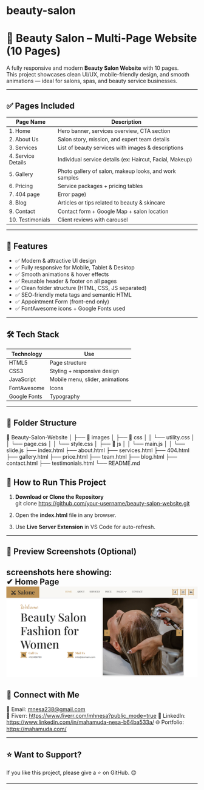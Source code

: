 # beauty-salon

# 💄 Beauty Salon – Multi-Page Website (10 Pages)

A fully responsive and modern **Beauty Salon Website** with 10 pages.  
This project showcases clean UI/UX, mobile-friendly design, and smooth animations — ideal for salons, spas, and beauty service businesses.

---

## ✅ Pages Included

| Page Name                | Description                                              |
| ------------------------ | -------------------------------------------------------- |
| 1. Home                  | Hero banner, services overview, CTA section              |
| 2. About Us              | Salon story, mission, and expert team details            |
| 3. Services              | List of beauty services with images & descriptions       |
| 4. Service Details       | Individual service details (ex: Haircut, Facial, Makeup) |
| 5. Gallery               | Photo gallery of salon, makeup looks, and work samples   |
| 6. Pricing               | Service packages + pricing tables                        |
| 7. 404 page              | Error page)                      |
| 8. Blog                  | Articles or tips related to beauty & skincare            |
| 9. Contact               | Contact form + Google Map + salon location               |
| 10. Testimonials         | Client reviews with carousel                             |

---

## 🎯 Features

- ✅ Modern & attractive UI design
- ✅ Fully responsive for Mobile, Tablet & Desktop
- ✅ Smooth animations & hover effects
- ✅ Reusable header & footer on all pages
- ✅ Clean folder structure (HTML, CSS, JS separated)
- ✅ SEO-friendly meta tags and semantic HTML
- ✅ Appointment Form (front-end only)
- ✅ FontAwesome icons + Google Fonts used

---

## 🛠️ Tech Stack

| Technology   | Use                             |
| ------------ | ------------------------------- |
| HTML5        | Page structure                  |
| CSS3         | Styling + responsive design     |
| JavaScript   | Mobile menu, slider, animations |
| FontAwesome  | Icons                           |
| Google Fonts | Typography                      |

---

## 📂 Folder Structure

📁 Beauty-Salon-Website
│ ├── 📁 images
│ ├── 📁 css
│ │ └── utility.css
│ │ └── page.css
│ │ └── style.css
│ ├── 📁 js
│ │ └── main.js
│ │ └── slide.js
├── index.html
├── about.html
├── services.html
├── 404.html
├── gallery.html
├── price.html
├── team.html
├── blog.html
├── contact.html
├── testimonials.html
└── README.md

## 🚀 How to Run This Project

1. **Download or Clone the Repository**  
   git clone https://github.com/your-username/beauty-salon-website.git


2. Open the **index.html** file in any browser.

3.  Use **Live Server Extension** in VS Code for auto-refresh.

---

## 📸 Preview Screenshots (Optional)

screenshots here showing:  
✔ Home Page 
![Preview](https://github.com/mnesa/beauty-salon/blob/main/salone.png?raw=true)
---

## 🤝 Connect with Me

💌 Email: mnesa238@gmail.com  
💼 Fiverr:  https://www.fiverr.com/mhnesa?public_mode=true
🔗 LinkedIn:  https://www.linkedin.com/in/mahamuda-nesa-b64ba533a/
🌐 Portfolio: https://mahamuda.com/

---

## ⭐ Want to Support?

If you like this project, please give a ⭐ on GitHub. 😊

---
